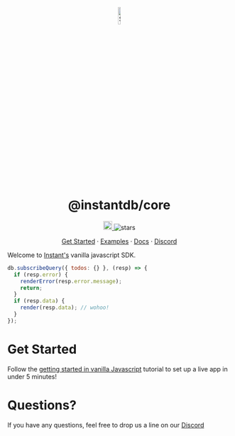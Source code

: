 <p align="center">
  <a href="https://instantdb.com">
    <img alt="Shows the Instant logo" src="https://instantdb.com/img/icon/android-chrome-512x512.png" width="10%">
  </a>
  <h1 align="center">@instantdb/core</h1>
</p>

<p align="center">
  <a
    href="https://discord.com/invite/VU53p7uQcE" >
    <img height=20 src="https://img.shields.io/discord/1031957483243188235" />
  </a>
  <img src="https://img.shields.io/github/stars/instantdb/instant" alt="stars">
</p>

<p align="center">
   <a href="https://www.instantdb.com/docs/start-vanilla">Get Started</a> ·
   <a href="https://instantdb.com/examples">Examples</a> ·
   <a href="https://www.instantdb.com/docs/start-vanilla">Docs</a> ·
   <a href="https://discord.com/invite/VU53p7uQcE">Discord</a>
<p>

Welcome to [Instant's](http://instantdb.com) vanilla javascript SDK.

```javascript
db.subscribeQuery({ todos: {} }, (resp) => {
  if (resp.error) {
    renderError(resp.error.message);
    return;
  }
  if (resp.data) {
    render(resp.data); // wohoo!
  }
});
```

# Get Started

Follow the [getting started in vanilla Javascript](https://www.instantdb.com/docs/start-vanilla) tutorial to set up a live app in under 5 minutes!

# Questions?

If you have any questions, feel free to drop us a line on our [Discord](https://discord.com/invite/VU53p7uQcE)
